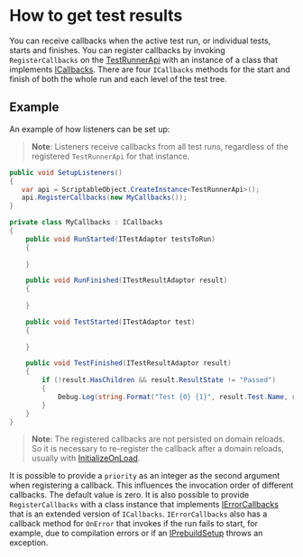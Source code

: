 # How to get test results

You can receive callbacks when the active test run, or individual tests, starts and finishes. You can register callbacks
by invoking `RegisterCallbacks` on the [TestRunnerApi](./reference-test-runner-api.md) with an instance of a class that
implements [ICallbacks](./reference-icallbacks.md). There are four `ICallbacks` methods for the start and finish of both
the whole run and each level of the test tree.

## Example

An example of how listeners can be set up:

> **Note**: Listeners receive callbacks from all test runs, regardless of the registered `TestRunnerApi` for that instance.

``` C#
public void SetupListeners()
{
   var api = ScriptableObject.CreateInstance<TestRunnerApi>();
   api.RegisterCallbacks(new MyCallbacks());
}

private class MyCallbacks : ICallbacks
{
    public void RunStarted(ITestAdaptor testsToRun)
    {
       
    }

    public void RunFinished(ITestResultAdaptor result)
    {
       
    }

    public void TestStarted(ITestAdaptor test)
    {
       
    }

    public void TestFinished(ITestResultAdaptor result)
    {
        if (!result.HasChildren && result.ResultState != "Passed")
        {
            Debug.Log(string.Format("Test {0} {1}", result.Test.Name, result.ResultState));
        }
    }
}
```

> **Note**: The registered callbacks are not persisted on domain reloads. So it is necessary to re-register the callback after a domain reloads, usually with [InitializeOnLoad](https://docs.unity3d.com/Manual/RunningEditorCodeOnLaunch.html).

It is possible to provide a `priority` as an integer as the second argument when registering a callback. This influences
the invocation order of different callbacks. The default value is zero. It is also possible to
provide `RegisterCallbacks` with a class instance that implements [IErrorCallbacks](./reference-ierror-callbacks.md)
that is an extended version of `ICallbacks`. `IErrorCallbacks` also has a callback method for `OnError` that invokes if
the run fails to start, for example, due to compilation errors or if
an [IPrebuildSetup](./reference-setup-and-cleanup.md) throws an exception. 